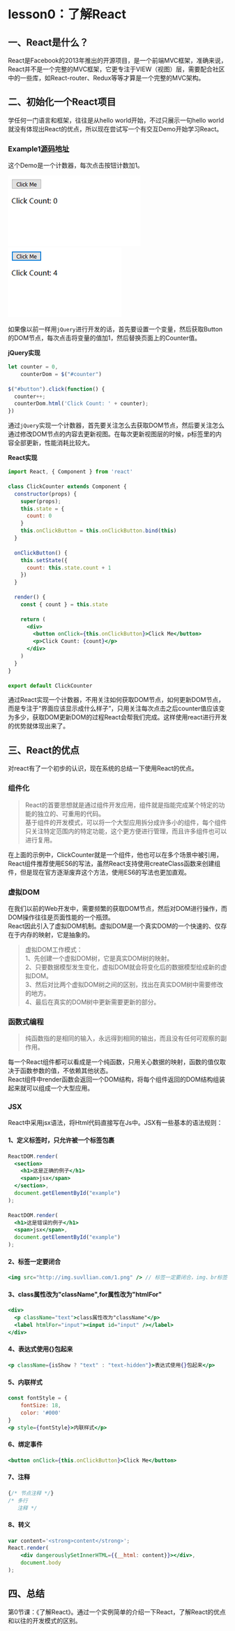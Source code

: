 # lesson0：了解React
## 一、React是什么？
React是Facebook的2013年推出的开源项目，是一个前端MVC框架，准确来说，React并不是一个完整的MVC框架，它更专注于VIEW（视图）层，需要配合社区中的一些库，如React-router、Redux等等才算是一个完整的MVC架构。  

## 二、初始化一个React项目
学任何一门语言和框架，往往是从hello world开始，不过只展示一句hello world就没有体现出React的优点，所以现在尝试写一个有交互Demo开始学习React。

### Example1[源码地址](./example1)

这个Demo是一个计数器，每次点击按钮计数加1。  

![before](./1.png)
![after](./2.png)  
  
如果像以前一样用`jQuery`进行开发的话，首先要设置一个变量，然后获取Button的DOM节点，每次点击将变量的值加1，然后替换页面上的Counter值。  

**jQuery实现**
``` javascript
let counter = 0,
    counterDom = $("#counter")

$("#button").click(function() {
  counter++;
  counterDom.html('Click Count: ' + counter);
})
```
通过`jQuery`实现一个计数器，首先要关注怎么去获取DOM节点，然后要关注怎么通过修改DOM节点的内容去更新视图。在每次更新视图层的时候，p标签里的内容全部更新，性能消耗比较大。

**React实现**
``` jsx
import React, { Component } from 'react'

class ClickCounter extends Component {
  constructor(props) {
    super(props);
    this.state = {
      count: 0
    }
    this.onClickButton = this.onClickButton.bind(this)
  }

  onClickButton() {
    this.setState({
      count: this.state.count + 1
    })
  }

  render() {
    const { count } = this.state

    return (
      <div>
        <button onClick={this.onClickButton}>Click Me</button>
        <p>Click Count: {count}</p>
      </div>
    )
  }
}

export default ClickCounter
```  

通过React实现一个计数器，不用关注如何获取DOM节点，如何更新DOM节点，而是专注于“界面应该显示成什么样子”，只用关注每次点击之后counter值应该变为多少，获取DOM更新DOM的过程React会帮我们完成。这样使用react进行开发的优势就体现出来了。

## 三、React的优点
对react有了一个初步的认识，现在系统的总结一下使用React的优点。  

### 组件化 
> React的首要思想就是通过组件开发应用，组件就是指能完成某个特定的功能的独立的、可重用的代码。   
基于组件的开发模式，可以将一个大型应用拆分成许多小的组件，每个组件只关注特定范围内的特定功能，这个更方便进行管理，而且许多组件也可以进行复用。  

在上面的示例中，ClickCounter就是一个组件，他也可以在多个场景中被引用，React组件推荐使用ES6的写法，虽然React支持使用createClass函数来创建组件，但是现在官方逐渐废弃这个方法，使用ES6的写法也更加直观。

### 虚拟DOM  
在我们以前的Web开发中，需要频繁的获取DOM节点，然后对DOM进行操作，而DOM操作往往是页面性能的一个瓶颈。  
React因此引入了虚拟DOM机制。虚拟DOM是一个真实DOM的一个快速的、仅存在于内存的映射，它是抽象的。   

>虚拟DOM工作模式：  
1、先创建一个虚拟DOM树，它是真实DOM树的映射。  
2、只要数据模型发生变化，虚拟DOM就会将变化后的数据模型绘成新的虚拟DOM。  
3、然后对比两个虚拟DOM树之间的区别，找出在真实DOM树中需要修改的地方。  
4、最后在真实的DOM树中更新需要更新的部分。  

### 函数式编程
> 纯函数指的是相同的输入，永远得到相同的输出，而且没有任何可观察的副作用。   

每一个React组件都可以看成是一个纯函数，只用关心数据的映射，函数的值仅取决于函数参数的值，不依赖其他状态。  
React组件中render函数会返回一个DOM结构，将每个组件返回的DOM结构组装起来就可以组成一个大型应用。

### JSX
React中采用jsx语法，将Html代码直接写在Js中。JSX有一些基本的语法规则：  

#### 1、定义标签时，只允许被一个标签包裹
``` jsx
ReactDOM.render(
  <section>
    <h1>这是正确的例子</h1>
    <span>jsx</span>
  </section>,
  document.getElementById("example")
);

ReactDOM.render(
  <h1>这是错误的例子</h1>
  <span>jsx</span>,
  document.getElementById("example")
);
```

#### 2、标签一定要闭合  
``` jsx
<img src="http://img.suvllian.com/1.png" /> // 标签一定要闭合，img、br标签最后加上斜杠进行闭合
```

#### 3、class属性改为"className",for属性改为"htmlFor"
``` jsx
<div>
  <p className="text">class属性改为"className"</p>
  <label htmlFor="input"><input id="input" /></label>
</div>
```

#### 4、表达式使用{}包起来
``` jsx
<p className={isShow ? "text" : "text-hidden"}>表达式使用{}包起来</p>
```

#### 5、内联样式
``` jsx
const fontStyle = {
    fontSize: 18,
    color: '#000'
}
<p style={fontStyle}>内联样式</p>
```

#### 6、绑定事件
``` jsx
<button onClick={this.onClickButton}>Click Me</button>
```

#### 7、注释
``` jsx
{/* 节点注释 */}
/* 多行
   注释 */
```

#### 8、转义
``` jsx
var content='<strong>content</strong>';    
React.render(
    <div dangerouslySetInnerHTML={{__html: content}}></div>,
    document.body
);
```

## 四、总结 
第0节课：《了解React》。通过一个实例简单的介绍一下React，了解React的优点和以往的开发模式的区别。  

